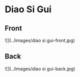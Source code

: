 # Diao Si Gui
 ## Front
 ![](../images/diao si gui-front.jpg)
 ## Back
 ![](../images/diao si gui-back.jpg)